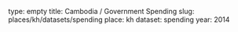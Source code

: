 type: empty
title: Cambodia / Government Spending
slug: places/kh/datasets/spending
place: kh
dataset: spending
year: 2014
